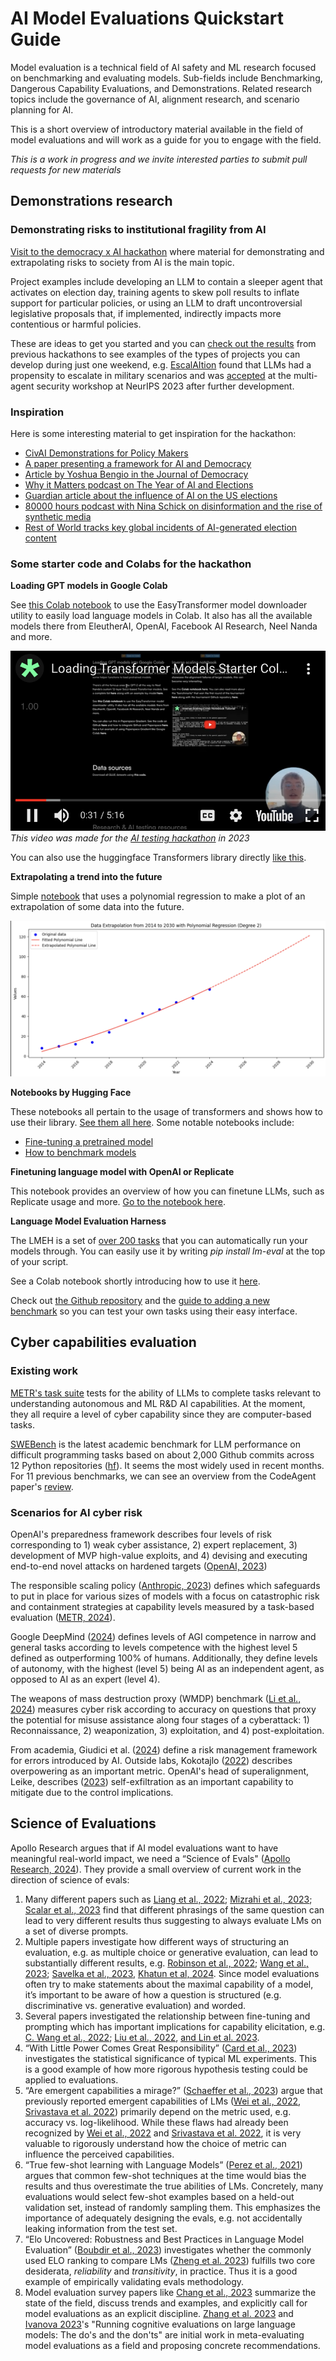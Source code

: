 # AI Model Evaluations Quickstart Guide

Model evaluation is a technical field of AI safety and ML research focused on benchmarking and evaluating models. Sub-fields include Benchmarking, Dangerous Capability Evaluations, and Demonstrations. Related research topics include the governance of AI, alignment research, and scenario planning for AI.

This is a short overview of introductory material available in the field of model evaluations and will work as a guide for you to engage with the field.

_This is a work in progress and we invite interested parties to submit pull requests for new materials_

## Demonstrations research

### Demonstrating risks to institutional fragility from AI

[Visit to the democracy x AI hackathon](https://www.apartresearch.com/event/ai-democracy) where material for demonstrating and extrapolating risks to society from AI is the main topic.

Project examples include developing an LLM to contain a sleeper agent that activates on election day, training agents to skew poll results to inflate support for particular policies, or using an LLM to draft uncontroversial legislative proposals that, if implemented, indirectly impacts more contentious or harmful policies.

These are ideas to get you started and you can [check out the results](https://apartresearch.com/sprints#research) from previous hackathons to see examples of the types of projects you can develop during just one weekend, e.g. [EscalAItion](https://www.apartresearch.com/project/escalation-assessing-multi-agent-risks-in-military-contexts) found that LLMs had a propensity to escalate in military scenarios and was [accepted](https://openreview.net/forum?id=5HuBX8LvuT&utm_source=updates.apartresearch.com&utm_medium=referral&utm_campaign=apart-s-2023-wrapping-up-a-great-year) at the multi-agent security workshop at NeurIPS 2023 after further development.

### **Inspiration**

Here is some interesting material to get inspiration for the hackathon:

- [CivAI Demonstrations for Policy Makers](https://vimeo.com/935221775/79e7fbb14f)
- [A paper presenting a framework for AI and Democracy](https://journals.sagepub.com/doi/pdf/10.1177/20563051231186353)
- [Article by Yoshua Bengio in the Journal of Democracy](https://www.journalofdemocracy.org/ai-and-catastrophic-risk/)
- [Why it Matters podcast on The Year of AI and Elections](https://podcasts.apple.com/gb/podcast/the-year-of-ai-and-elections/id1482132871?i=1000639276052)
- [Guardian article about the influence of AI on the US elections](https://www.theguardian.com/us-news/2024/feb/26/ai-deepfakes-disinformation-election)
- [80000 hours podcast with Nina Schick on disinformation and the rise of synthetic media](https://80000hours.org/podcast/episodes/nina-schick-disinformation-synthetic-media/)
- [Rest of World tracks key global incidents of AI-generated election content](https://restofworld.org/2024/elections-ai-tracker/)

### Some starter code and Colabs for the hackathon

**Loading GPT models in Google Colab**

See [this Colab notebook](https://colab.research.google.com/drive/14R13JqKsBgRqfIDgvp0ep9T6YG2BFY_V) to use the EasyTransformer model downloader utility to easily load language models in Colab. It also has all the available models there from EleutherAI, OpenAI, Facebook AI Research, Neel Nanda and more.

[![YouTube video for the above notebook](assets/colab_demo_tb.png)](https://youtu.be/9RREWy7r1Ug)
_This video was made for the [AI testing hackathon](https://itch.io/jam/aitest) in 2023_

You can also use the huggingface Transformers library directly [like this](<https://huggingface.co/docs/transformers/quicktour#:~:text=%3E%3E%3E%20model%20%3D%20AutoModelForSequenceClassification.-,from_pretrained,-(model_name)%0A%3E%3E%3E>).

**Extrapolating a trend into the future**

Simple [notebook](https://colab.research.google.com/drive/1durgWnT_Xz5d0Z2afolSwIOd-aDsbFgx?usp=sharing) that uses a polynomial regression to make a plot of an extrapolation of some data into the future.

![Demonstration of an extrapolation done with the above notebook](assets/extrapolation_demo.png)

**Notebooks by Hugging Face**

These notebooks all pertain to the usage of transformers and shows how to use their library. [See them all here](https://huggingface.co/docs/transformers/notebooks). Some notable notebooks include:

- [Fine-tuning a pretrained model](https://colab.research.google.com/github/huggingface/notebooks/blob/main/transformers_doc/en/training.ipynb)
- [How to benchmark models](https://github.com/huggingface/notebooks/blob/main/examples/benchmark.ipynb)

**Finetuning language model with OpenAI or Replicate**

This notebook provides an overview of how you can finetune LLMs, such as Replicate usage and more. [Go to the notebook here](https://colab.research.google.com/drive/1CUfHP3j1B_gP-45qvRG6VmF7koer59X-?usp=sharing#scrollTo=DGoPq4ziiU86).

**Language Model Evaluation Harness**

The LMEH is a set of [over 200 tasks](https://github.com/EleutherAI/lm-evaluation-harness/blob/master/docs/task_table.md) that you can automatically run your models through. You can easily use it by writing *pip install lm-eval* at the top of your script.

See a Colab notebook shortly introducing how to use it [here](https://colab.research.google.com/drive/1zmZfdETnQ-AR2BBIK3pFtnP5937J1yaz?usp=sharing).

Check out [the Github repository](https://github.com/EleutherAI/lm-evaluation-harness) and the [guide to adding a new benchmark](https://github.com/EleutherAI/lm-evaluation-harness/blob/master/docs/task_guide.md) so you can test your own tasks using their easy interface.

## Cyber capabilities evaluation

### Existing work

[METR's task suite](https://github.com/METR/public-tasks) tests for the ability of LLMs to complete tasks relevant to understanding autonomous and ML R&D AI capabilities. At the moment, they all require a level of cyber capability since they are computer-based tasks.

[SWEBench](https://www.swebench.com/) is the latest academic benchmark for LLM performance on difficult programming tasks based on about 2,000 Github commits across 12 Python repositories ([hf](https://huggingface.co/datasets/princeton-nlp/SWE-bench)). It seems the most widely used in recent months. For 11 previous benchmarks, we can see an overview from the CodeAgent paper's [review](https://www.semanticscholar.org/paper/CodeAgent%3A-Enhancing-Code-Generation-with-Agent-for-Zhang-Li/3793a5f435fef59a901f5ba0d8ef43df88d97161/figure/0).

### Scenarios for AI cyber risk

OpenAI's preparedness framework describes four levels of risk corresponding to 1) weak cyber assistance, 2) expert replacement, 3) development of MVP high-value exploits, and 4) devising and executing end-to-end novel attacks on hardened targets ([OpenAI, 2023](https://cdn.openai.com/openai-preparedness-framework-beta.pdf))

The responsible scaling policy ([Anthropic, 2023](https://www-cdn.anthropic.com/1adf000c8f675958c2ee23805d91aaade1cd4613/responsible-scaling-policy.pdf)) defines which safeguards to put in place for various sizes of models with a focus on catastrophic risk and containment strategies at capability levels measured by a task-based evaluation ([METR, 2024](https://taskdev.metr.org/introduction/)).

Google DeepMind ([2024](https://arxiv.org/pdf/2311.02462.pdf)) defines levels of AGI competence in narrow and general tasks according to levels competence with the highest level 5 defined as outperforming 100% of humans. Additionally, they define levels of autonomy, with the highest (level 5) being AI as an independent agent, as opposed to AI as an expert (level 4).

The weapons of mass destruction proxy (WMDP) benchmark ([Li et al., 2024](https://arxiv.org/pdf/2403.03218.pdf)) measures cyber risk according to accuracy on questions that proxy the potential for misuse assistance along four stages of a cyberattack: 1) Reconnaissance, 2) weaponization, 3) exploitation, and 4) post-exploitation.

From academia, Giudici et al. ([2024](https://www.sciencedirect.com/science/article/pii/S0957417423017220)) define a risk management framework for errors introduced by AI. Outside labs, Kokotajlo ([2022](https://www.lesswrong.com/posts/n3w3ww9Xuf8SngBfE/replacement-for-ponr-concept)) describes overpowering as an important metric. OpenAI's head of superalignment, Leike, describes ([2023](https://aligned.substack.com/p/self-exfiltration)) self-exfiltration as an important capability to mitigate due to the control implications.

## Science of Evaluations

Apollo Research argues that if AI model evaluations want to have meaningful real-world impact, we need a “Science of Evals" ([Apollo Research, 2024](https://www.apolloresearch.ai/blog/we-need-a-science-of-evals)). They provide a small overview of current work in the direction of science of evals:

1. Many different papers such as [Liang et al., 2022](https://arxiv.org/abs/2211.09110); [Mizrahi et al., 2023](https://arxiv.org/abs/2401.00595); [Scalar et al., 2023](https://arxiv.org/abs/2310.11324) find that different phrasings of the same question can lead to very different results thus suggesting to always evaluate LMs on a set of diverse prompts.
2. Multiple papers investigate how different ways of structuring an evaluation, e.g. as multiple choice or generative evaluation, can lead to substantially different results, e.g. [Robinson et al., 2022](https://arxiv.org/abs/2210.12353); [Wang et al., 2023](https://arxiv.org/abs/2311.05915); [Savelka et al., 2023](https://arxiv.org/abs/2303.08033), [Khatun et al, 2024](https://arxiv.org/abs/2401.07955#:~:text=We%20analyze%2026%20small%20open,MCQ%20tests%20with%20these%20models). Since model evaluations often try to make statements about the maximal capability of a model, it’s important to be aware of how a question is structured (e.g. discriminative vs. generative evaluation) and worded.
3. Several papers investigated the relationship between fine-tuning and prompting which has important implications for capability elicitation, e.g. [C. Wang et al., 2022](https://arxiv.org/pdf/2207.11680.pdf); [Liu et al., 2022](https://arxiv.org/pdf/2110.07602.pdf), [and Lin et al. 2023](https://arxiv.org/abs/2312.01552).
4. “With Little Power Comes Great Responsibility” ([Card et al., 2023](https://arxiv.org/abs/2010.06595)) investigates the statistical significance of typical ML experiments. This is a good example of how more rigorous hypothesis testing could be applied to evaluations.
5. “Are emergent capabilities a mirage?” ([Schaeffer et al., 2023](https://arxiv.org/abs/2304.15004)) argue that previously reported emergent capabilities of LMs ([Wei et al., 2022](https://arxiv.org/abs/2206.07682), [Srivastava et al. 2022](https://arxiv.org/abs/2206.04615)) primarily depend on the metric used, e.g. accuracy vs. log-likelihood. While these flaws had already been recognized by [Wei et al., 2022](https://arxiv.org/abs/2206.07682) and [Srivastava et al. 2022](https://arxiv.org/abs/2206.04615), it is very valuable to rigorously understand how the choice of metric can influence the perceived capabilities.
6. “True few-shot learning with Language Models” ([Perez et al., 2021](https://proceedings.neurips.cc/paper/2021/file/5c04925674920eb58467fb52ce4ef728-Paper.pdf)) argues that common few-shot techniques at the time would bias the results and thus overestimate the true abilities of LMs. Concretely, many evaluations would select few-shot examples based on a held-out validation set, instead of randomly sampling them. This emphasizes the importance of adequately designing the evals, e.g. not accidentally leaking information from the test set.
7. “Elo Uncovered: Robustness and Best Practices in Language Model Evaluation” ([Boubdir et al., 2023](https://arxiv.org/pdf/2311.17295.pdf)) investigates whether the commonly used ELO ranking to compare LMs ([Zheng et al. 2023](https://arxiv.org/abs/2306.05685)) fulfills two core desiderata, _reliability_ and _transitivity_, in practice. Thus it is a good example of empirically validating evals methodology.
8. Model evaluation survey papers like [Chang et al., 2023](https://arxiv.org/abs/2307.03109) summarize the state of the field, discuss trends and examples, and explicitly call for model evaluations as an explicit discipline. [Zhang et al. 2023](https://arxiv.org/abs/2312.07398) and [Ivanova 2023](https://arxiv.org/abs/2312.01276)'s "Running cognitive evaluations on large language models: The do's and the don'ts" are initial work in meta-evaluating model evaluations as a field and proposing concrete recommendations.
